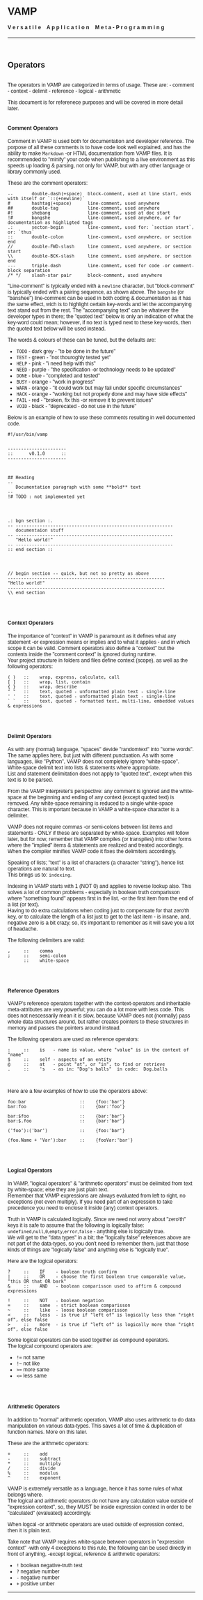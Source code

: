<style>
   body
   {
      font-family: Arial, Helvitica, Sans;
      font-size:12px !important;
      background: url('../../art/img/bg_texture.jpg') !important;
   }

   hr
   { border: none; }

   .frame
   {
      display: inline-block;
      background: rgba(100,100,100,0.15);
      padding:12px;
      text-align:center;
      vertical-align:top;
      border: 1px solid rgba(128,128,128,0.3);
      border-radius: 5px;
      margin: 15px;
   }

   .span
   { display:block; }

   .info
   {
      display:block;
      font-style:italic;
      font-size:12px;
      padding-left:15px;
   }

   .bigTxt
   {
      display:inline-block;
      vertical-align:top;
      font-size:40px;
      line-height:60px;
      padding-left:10px;
      padding-right:10px;
   }
</style>


# VAMP
#### V e r s a t i l e &nbsp;&nbsp; A p p l i c a t i o n &nbsp;&nbsp; M e t a - P r o g r a m m i n g
***
<br>






## Operators
<br>
The operators in VAMP are categorized in terms of usage. These are:
- comment
- context
- delimit
- reference
- logical
- arithmetic

This document is for referenece purposes and will be covered in more detail later.
<br><br>



#### Comment Operators
Comment in VAMP is used both for documentation and developer reference. The porpose of all these comments is to have code look well explained, and has the ability to make `Markdown` -or HTML documentation from VAMP files.
It is recommended to "minify" your code when publishing to a live environment as this speeds up loading & parsing, not only for VAMP, but with any other language or library commonly used.

These are the comment operators:

```vamp
--       double-dash(+space)  block-comment, used at line start, ends with itself or `::(+newline)`
#        hashtag(+space)      line-comment, used anywhere
##       double-tag           line-comment, used anywhere
#!       shebang              line-comment, used at doc start
!#       bangshe              line-comment, used anywhere, or for documentation as highligted tags
.:       secton-begin         line-comment, used for: `section start`, or: `thus`
::       double-colon         line-comment, used anywhere, or section end
//       double-FWD-slash     line comment, used anywhere, or section start
\\       double-BCK-slash     line comment, used anywhere, or section end
---      triple-dash          line-comment, used for code -or comment-block separation
/* */    slash-star pair      block-comment, used anywhere
```


"Line-comment" is typically ended with a `newline` character, but "block-comment" is typically ended with a pairing sequence, as shown above.
The `bangshe` (or "banshee") line-comment can be used in both coding & documentation as it has the same effect, wich is to highlight certain key-words and let the accompanying text stand out from the rest. The "accompanying text" can be whatever the developer types in there; the "quoted text" below is only an indication of what the key-word could mean; however, if no text is typed next to these key-words, then the quoted text below will be used instead.

The words & colours of these can be tuned, but the defaults are:
- `TODO` - dark grey - "to be done in the future"
- `TEST` - green - "not thouroghly tested yet"
- `HELP` - pink - "i need help with this"
- `NEED` - purple - "the specification -or technology needs to be updated"
- `DONE` - blue - "completed and tested"
- `BUSY` - orange - "work in progress"
- `WARN` - orange - "it could work but may fail under specific circumstances"
- `HACK` - orange - "working but not properly done and may have side effects"
- `FAIL` - red - "broken, fix this -or remove it to prevent issues"
- `VOID` - black - "deprecated - do not use in the future"

Below is an example of how to use these comments resulting in well documented code.

```vamp
#!/usr/bin/vamp


----------------------
::      v0.1.0      ::
----------------------



## Heading
--
   Documentation paragraph with some **bold** text
--
!# TODO : not implemented yet




.: bgn section :.
-- -----------------------------------------------------------
   documentaion stuff
-- -----------------------------------------------------------
   "Hello world!"
-- -----------------------------------------------------------
:: end section ::




// begin section -- quick, but not so pretty as above
-----------------------------------------------------------
"Hello world!"
-----------------------------------------------------------
\\ end section

```
<br><br>



#### Context Operators
The importance of "context" in VAMP is paramount as it defines what any statement -or expression means or implies and to what it applies - and in which scope it can be valid. Comment operators also define a "context" but the contents inside the "comment context" is ignored during runtime.<br>
Your project structure in folders and files define context (scope), as well as the following operators:

```vamp
( )   ::    wrap, express, calculate, call
[ ]   ::    wrap, list, contain
{ }   ::    wrap, describe
" "   ::    text, quoted - unformatted plain text - single-line
' '   ::    text, quoted - unformatted plain text - single-line
` `   ::    text, quoted - formatted text, multi-line, embedded values & expressions
```

<br><br>



#### Delimit Operators
As with any (normal) language, "spaces" devide "randomtext" into "some words". The same applies here, but just with different punctuation. As with some languages, like "Python", VAMP does not completely ignore "white-space".<br>
White-space delimit text into lists & statements where appropriate.<br>
List and statement delimitation does not apply to "quoted text", except when this text is to be parsed.

From the VAMP interpreter's perspective: any comment is ignored and the white-space at the beginning and ending of any context (except quoted text) is removed. Any white-space remaining is reduced to a single white-space character.
This is important because in VAMP a white-space character is a delimiter.

VAMP does not require commas -or semi-colons between list items and statements - ONLY if these are separated by white-space. Examples will follow later, but for now, remember that VAMP compiles (or transpiles) into other forms where the "implied" items & statements are realized and treated accordingly. When the compiler minifies VAMP code it fixes the delimiters accordingly.

Speaking of lists; "text" is a list of characters (a character "string"), hence list operations are natural to text.<br>
This brings us to: `indexing`.

Indexing in VAMP starts with 1 (NOT 0) and applies to reverse lookup also. This solves a lot of common problems - especially in boolean truth comparisson where "something found" appears first in the list, -or the first item from the end of a list (or text).<br>
Having to do extra calculations when coding just to compensate for that zero'th key, or to calculate the length of a list just to get to the last item - is insane, and, negative zero is a bit crazy, so, it's important to remember as it will save you a lot of headache.

The following delimiters are valid:

```vamp
,     ::    comma
;     ::    semi-colon
      ::    white-space
```
<br><br>



#### Reference Operators
VAMP's reference operators together with the context-operators and inheritable meta-attributes are very powerful; you can do a lot more with less code. This does not nescessarily mean it is slow, because VAMP does not (normally) pass whole data structures around, but rather creates pointers to these structures in memory and passes the pointers around instead.

The following operators are used as reference operators:

```vamp
:     ::    is   - name is value, where "value" is in the context of "name"
$     ::    self - aspects of an entity
@     ::    at   - point "at", or "in", to find or retrieve
.     ::    's   - as in: "Dog's balls"  in code:  Dog.balls
```
<br>

Here are a few examples of how to use the operators above:

```vamp
foo:bar                    ::    {foo:'bar'}
bar:foo                    ::    {bar:'foo'}

bar:$foo                   ::    {bar:'bar'}
bar:$.foo                  ::    {bar:'bar'}

('foo'):('bar')            ::    {foo:'bar'}

(foo.Name + 'Var'):bar     ::    {fooVar:'bar'}
```
<br><br>



#### Logical Operators
In VAMP, "logical operators" & "arithmetic operators" must be delimited from text by white-space; else they are just plain text.<br>
Remember that VAMP expressions are always evaluated from left to right, no exceptions (not even multiply).
If you need part of an expression to take precedence you need to enclose it inside (any) context operators.

Truth in VAMP is calculated logically. Since we need not worry about "zero'th" keys it is safe to assume that the following is logically false: `undefined`,`null`,`0`,`empty`,`error`,`false` - anything else is logically true.<br>
We will get to the "data types" in a bit; the "logically false" references above are not part of the data-types, so you don't need to remember them, just that those kinds of things are "logically false" and anything else is "logically true".<br>

Here are the logical operators:

```vamp
?     ::    IF    - boolean truth confirm
|     ::    OR    - choose the first boolean true comparable value, "this OR that OR bark"
&     ::    AND   - boolean comparisson used to affirm & compound expressions

!     ::    NOT   - boolean negation
=     ::    same  - strict boolean comparisson
~     ::    like  - loose boolean comparisson
<     ::    less  - is true if "left of" is logically less than "right of", else false
>     ::    more  - is true if "left of" is logically more than "right of", else false
```

Some logical operators can be used together as compound operators.<br>
The logical compound operators are:
- `!=` not same
- `!~` not like
- `>=` more same
- `<=` less same


<br><br>



#### Arithmetic Operators
In addition to "normal" arithmetic operation, VAMP also uses arithmetic to do data manipulation on various data-types.
This saves a lot of time & duplication of function names. More on this later.

These are the arithmetic operators:

```vamp
+     ::    add
-     ::    subtract
*     ::    multiply
/     ::    divide
%     ::    modulus
^     ::    exponent
```

VAMP is extremely versatile as a language, hence it has some rules of what belongs where.<br>
The logical and arithmetic operators do not have any calculation value outside of "expression context", so, they MUST be inside expression context in order to be "calculated" (evaluated) accordingly.

When logcal -or arithmetic operators are used outside of expression context, then it is plain text.

Take note that VAMP requires white-space between operators in "expression context" -with only 4 exceptions to this rule, the following can be used directly in front of anything, -except logical, reference & arithmetic operators:

- `!` boolean negative-truth test
- `?` negative number
- `-` negative number
- `+` positive umber

***
<br>
